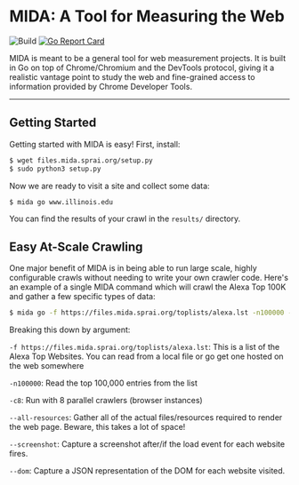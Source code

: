 # MIDA: A Tool for Measuring the Web

![Build](https://github.com/teamnsrg/mida/workflows/Go/badge.svg)
[![Go Report Card](https://goreportcard.com/badge/github.com/teamnsrg/mida)](https://goreportcard.com/report/github.com/teamnsrg/mida)

MIDA is meant to be a general tool for web measurement projects. It is built in Go 
on top of Chrome/Chromium and the DevTools protocol, giving it a realistic vantage point
to study the web and fine-grained access to information provided by Chrome Developer Tools.

---

## Getting Started

Getting started with MIDA is easy! First, install:

```bash
$ wget files.mida.sprai.org/setup.py
$ sudo python3 setup.py 
```

Now we are ready to visit a site and collect some data:
```bash
$ mida go www.illinois.edu
```

You can find the results of your crawl in the `results/` directory.

## Easy At-Scale Crawling

One major benefit of MIDA is in being able to run large scale, highly configurable crawls
without needing to write your own crawler code. Here's an example of a single MIDA command which
will crawl the Alexa Top 100K and gather a few specific types of data:

```bash
$ mida go -f https://files.mida.sprai.org/toplists/alexa.lst -n100000 -c8 --all-resources --screenshot --dom
```

Breaking this down by argument:

`-f https://files.mida.sprai.org/toplists/alexa.lst`: This is a list of the Alexa Top Websites.
You can read from a local file or go get one hosted on the web somewhere

`-n100000`: Read the top 100,000 entries from the list

`-c8`: Run with 8 parallel crawlers (browser instances)

`--all-resources`: Gather all of the actual files/resources required to render the web page.
Beware, this takes a lot of space!

`--screenshot`: Capture a screenshot after/if the load event for each website fires.

`--dom`: Capture a JSON representation of the DOM for each website visited.